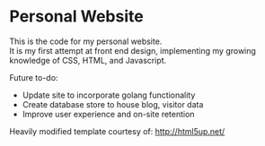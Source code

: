 # Personal Website

This is the code for my personal website.<br>
It is my first attempt at front end design, implementing my growing knowledge of CSS, HTML, and Javascript.

Future to-do:
- Update site to incorporate golang functionality
- Create database store to house blog, visitor data
- Improve user experience and on-site retention

Heavily modified template courtesy of: http://html5up.net/
